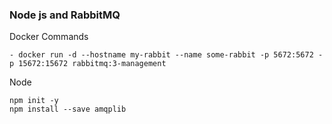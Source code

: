 ### Node js and RabbitMQ
Docker Commands
``` 
- docker run -d --hostname my-rabbit --name some-rabbit -p 5672:5672 -p 15672:15672 rabbitmq:3-management
``` 
Node 
``` 
npm init -y
npm install --save amqplib
``` 


